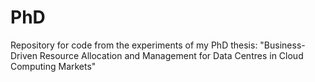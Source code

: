 PhD
===

Repository for code from the experiments of my PhD thesis: "Business-Driven Resource Allocation and Management for Data Centres in Cloud Computing Markets"
